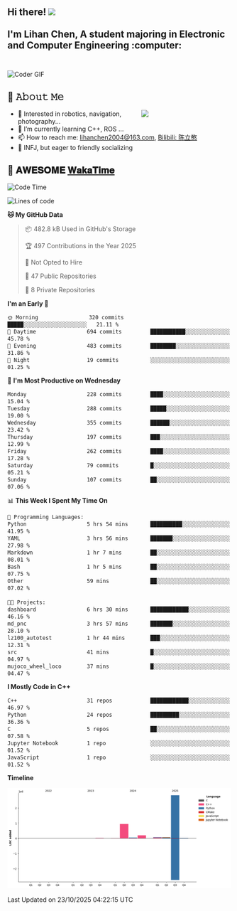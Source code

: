 <h2 align="left">
 <abc>
  <br>Hi there! <img src="https://user-images.githubusercontent.com/42378118/110234147-e3259600-7f4e-11eb-95be-0c4047144dea.gif" width="30"><br>
  <br> I'm Lihan Chen, A student majoring in Electronic and Computer Engineering :computer:<br>
  <br>
 </abc>
</h2>

<img align="center" src="https://media.giphy.com/media/SWoSkN6DxTszqIKEqv/giphy.gif" alt="Coder GIF" width="500">

## :book: 𝙰𝚋𝚘𝚞𝚝 𝙼𝚎

<img align="right" width="40%" src="https://github-readme-stats.vercel.app/api?username=LihanChen2004&show_icons=true&icon_color=CE1D2D&text_color=718096&bg_color=ffffff&hide_title=true" />

- 🌟 Interested in robotics, navigation, photography...
- 🌱 I’m currently learning C++, ROS ... 
- 📫 How to reach me: lihanchen2004@163.com, [Bilibili: 陈立憨](https://space.bilibili.com/170786212)
- 👯 INFJ, but eager to friendly socializing

## 📜 𝐀𝐖𝐄𝐒𝐎𝐌𝐄 [𝐖𝐚𝐤𝐚𝐓𝐢𝐦𝐞](https://github.com/anmol098/waka-readme-stats)

<!--START_SECTION:waka-->
![Code Time](http://img.shields.io/badge/Code%20Time-1%2C542%20hrs%2058%20mins-blue)

![Lines of code](https://img.shields.io/badge/From%20Hello%20World%20I%27ve%20Written-4.2%20million%20lines%20of%20code-blue)

**🐱 My GitHub Data** 

> 📦 482.8 kB Used in GitHub's Storage 
 > 
> 🏆 497 Contributions in the Year 2025
 > 
> 🚫 Not Opted to Hire
 > 
> 📜 47 Public Repositories 
 > 
> 🔑 8 Private Repositories 
 > 
**I'm an Early 🐤** 

```text
🌞 Morning                320 commits         █████░░░░░░░░░░░░░░░░░░░░   21.11 % 
🌆 Daytime                694 commits         ███████████░░░░░░░░░░░░░░   45.78 % 
🌃 Evening                483 commits         ████████░░░░░░░░░░░░░░░░░   31.86 % 
🌙 Night                  19 commits          ░░░░░░░░░░░░░░░░░░░░░░░░░   01.25 % 
```
📅 **I'm Most Productive on Wednesday** 

```text
Monday                   228 commits         ████░░░░░░░░░░░░░░░░░░░░░   15.04 % 
Tuesday                  288 commits         █████░░░░░░░░░░░░░░░░░░░░   19.00 % 
Wednesday                355 commits         ██████░░░░░░░░░░░░░░░░░░░   23.42 % 
Thursday                 197 commits         ███░░░░░░░░░░░░░░░░░░░░░░   12.99 % 
Friday                   262 commits         ████░░░░░░░░░░░░░░░░░░░░░   17.28 % 
Saturday                 79 commits          █░░░░░░░░░░░░░░░░░░░░░░░░   05.21 % 
Sunday                   107 commits         ██░░░░░░░░░░░░░░░░░░░░░░░   07.06 % 
```


📊 **This Week I Spent My Time On** 

```text
💬 Programming Languages: 
Python                   5 hrs 54 mins       ██████████░░░░░░░░░░░░░░░   41.95 % 
YAML                     3 hrs 56 mins       ███████░░░░░░░░░░░░░░░░░░   27.98 % 
Markdown                 1 hr 7 mins         ██░░░░░░░░░░░░░░░░░░░░░░░   08.01 % 
Bash                     1 hr 5 mins         ██░░░░░░░░░░░░░░░░░░░░░░░   07.75 % 
Other                    59 mins             ██░░░░░░░░░░░░░░░░░░░░░░░   07.02 % 

🐱‍💻 Projects: 
dashboard                6 hrs 30 mins       ████████████░░░░░░░░░░░░░   46.16 % 
md_pnc                   3 hrs 57 mins       ███████░░░░░░░░░░░░░░░░░░   28.10 % 
lz100_autotest           1 hr 44 mins        ███░░░░░░░░░░░░░░░░░░░░░░   12.31 % 
src                      41 mins             █░░░░░░░░░░░░░░░░░░░░░░░░   04.97 % 
mujoco_wheel_loco        37 mins             █░░░░░░░░░░░░░░░░░░░░░░░░   04.47 % 
```

**I Mostly Code in C++** 

```text
C++                      31 repos            ████████████░░░░░░░░░░░░░   46.97 % 
Python                   24 repos            █████████░░░░░░░░░░░░░░░░   36.36 % 
C                        5 repos             ██░░░░░░░░░░░░░░░░░░░░░░░   07.58 % 
Jupyter Notebook         1 repo              ░░░░░░░░░░░░░░░░░░░░░░░░░   01.52 % 
JavaScript               1 repo              ░░░░░░░░░░░░░░░░░░░░░░░░░   01.52 % 
```



**Timeline**

![Lines of Code chart](https://raw.githubusercontent.com/LihanChen2004/LihanChen2004/main/assets/bar_graph.png)


 Last Updated on 23/10/2025 04:22:15 UTC
<!--END_SECTION:waka-->

<!--
**LihanChen2004/LihanChen2004** is a ✨ _special_ ✨ repository because its `README.md` (this file) appears on your GitHub profile.

Here are some ideas to get you started:

- 🔭 I’m currently working on ...
- 🌱 I’m currently learning ...
- 👯 I’m looking to collaborate on ...
- 🤔 I’m looking for help with ...
- 💬 Ask me about ...
- 📫 How to reach me: ...
- 😄 Pronouns: ...
- ⚡ Fun fact: ...
-->
